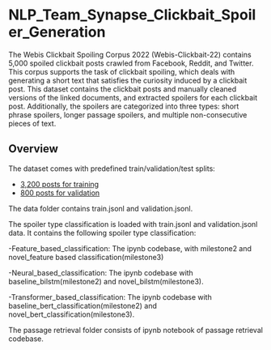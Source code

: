 # NLP_Team_Synapse_Clickbait_Spoiler_Generation
The Webis Clickbait Spoiling Corpus 2022 (Webis-Clickbait-22) contains 5,000 spoiled clickbait posts crawled from Facebook, Reddit, and Twitter.
This corpus supports the task of clickbait spoiling, which deals with generating a short text that satisfies the curiosity induced by a clickbait post.
This dataset contains the clickbait posts and manually cleaned versions of the linked documents, and extracted spoilers for each clickbait post.
Additionally, the spoilers are categorized into three types: short phrase spoilers, longer passage spoilers, and multiple non-consecutive pieces of text.

## Overview

The dataset comes with predefined train/validation/test splits:

- [3,200 posts for training](training.jsonl)
- [800 posts for validation](validation.jsonl)

The data folder contains train.jsonl and validation.jsonl. 

The spoiler type classification is loaded with train.jsonl and validation.jsonl data. It contains the following  spoiler type classification:

-Feature_based_classification: The ipynb codebase, with milestone2 and novel_feature based classification(milestone3)

-Neural_based_classification: The ipynb codebase with baseline_bilstm(milestone2) and novel_bilstm(milestone3).

-Transformer_based_classification: The ipynb codebase with baseline_bert_classification(milestone2) and novel_bert_classification(milestone3).

The passage retrieval folder consists of ipynb notebook of passage retrieval codebase. 
